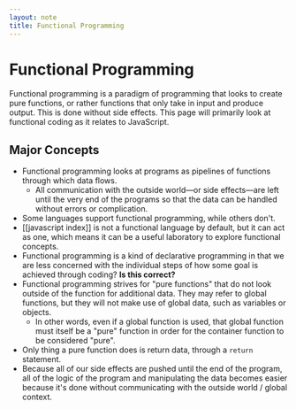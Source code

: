 ```yaml
---
layout: note
title: Functional Programming
---
```


# Functional Programming
Functional programming is a paradigm of programming that looks to create pure functions, or rather functions that only take in input and produce output. This is done without side effects. This page will primarily look at functional coding as it relates to JavaScript.

## Major Concepts
- Functional programming looks at programs as pipelines of functions through which data flows. 
	- All communication with the outside world—or side effects—are left until the very end of the programs so that the data can be handled without errors or complication.
- Some languages support functional programming, while others don't.
- [[javascript index]] is not a functional language by default, but it can act as one, which means it can be a useful laboratory to explore functional concepts.
- Functional programming is a kind of declarative programming in that we are less concerned with the individual steps of how some goal is achieved through coding? **Is this correct?**
- Functional programming strives for "pure functions" that do not look outside of the function for additional data. They may refer to global functions, but they will not make use of global data, such as variables or objects.
	- In other words, even if a global function is used, that global function must itself be a "pure" function in order for the container function to be considered "pure".
- Only thing a pure function does is return data, through a `return` statement.
- Because all of our side effects are pushed until the end of the program, all of the logic of the program and manipulating the data becomes easier because it's done without communicating with the outside world / global context.